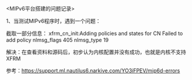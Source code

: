 
<MIPv6平台搭建的问题记录>

1、当测试MIPv6程序时，遇到一个问题：

截取一部分信息：
xfrm_cn_init:Adding policies and states for CN
Failed to add policy
nlmsg_flags 405
nlmsg_type 19 

解决：在查看资料和源码后，初步认为内核配置并没有成功，也就是内核不支持XFRM

参考：https://support.ml.nautilus6.narkive.com/YO3iFPEV/mip6d-errors
